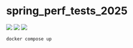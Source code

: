 # spring_perf_tests_2025

[![](https://img.shields.io/badge/Spring%20Boot-3.5.0-green.svg)](https://spring.io/projects/spring-boot)
[![](https://img.shields.io/badge/Maven-3.8.6-white.svg)](https://maven.apache.org/download.cgi)
[![](https://img.shields.io/badge/Docker-blue.svg)](https://www.docker.com/) 

```bash
docker compose up
```